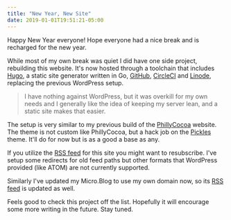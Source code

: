 ```yaml
---
title: "New Year, New Site"
date: 2019-01-01T19:51:21-05:00
---
```


Happy New Year everyone! Hope everyone had a nice break and is recharged for the new year.

While most of my own break was quiet I did have one side project, rebuilding this website. It's now hosted through a toolchain that includes [Hugo](https://gohugo.io/), a static site generator written in Go, [GitHub](https://github.com/), [CircleCI](https://circleci.com/) and [Linode](https://www.linode.com/), replacing the previous WordPress setup.

> I have nothing against WordPress, but it was overkill for my own needs and I generally like the idea of keeping my server lean, and a static site makes that easier.

The setup is very similar to my previous build of the [PhillyCocoa](http://phillycocoa.org/) website. The theme is not custom like PhillyCocoa, but a hack job on the [Pickles](https://themes.gohugo.io/hugo_theme_pickles/) theme. It'll do for now but is as a good a base as any.

If you utilize the [RSS feed](http://mikezornek.com/index.xml) for this site you might want to resubscribe. I've setup some redirects for old feed paths but other formats that WordPress provided (like ATOM) are not currently supported.

Similarly I've updated my Micro.Blog to use my own domain now, so its [RSS feed](http://microblog.mikezornek.com/feed.xml) is updated as well.

Feels good to check this project off the list. Hopefully it will encourage some more writing in the future. Stay tuned. 